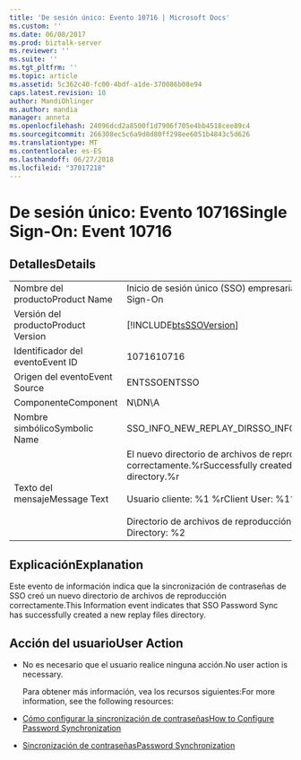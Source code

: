 ```yaml
---
title: 'De sesión único: Evento 10716 | Microsoft Docs'
ms.custom: ''
ms.date: 06/08/2017
ms.prod: biztalk-server
ms.reviewer: ''
ms.suite: ''
ms.tgt_pltfrm: ''
ms.topic: article
ms.assetid: 5c362c40-fc00-4bdf-a1de-370086b08e94
caps.latest.revision: 10
author: MandiOhlinger
ms.author: mandia
manager: anneta
ms.openlocfilehash: 24096dcd2a8500f1d7906f705e4bb4518cee89c4
ms.sourcegitcommit: 266308ec5c6a9d8d80ff298ee6051b4843c5d626
ms.translationtype: MT
ms.contentlocale: es-ES
ms.lasthandoff: 06/27/2018
ms.locfileid: "37017218"
---
```

# <a name="single-sign-on-event-10716"></a><span data-ttu-id="dca4e-102">De sesión único: Evento 10716</span><span class="sxs-lookup"><span data-stu-id="dca4e-102">Single Sign-On: Event 10716</span></span>
## <a name="details"></a><span data-ttu-id="dca4e-103">Detalles</span><span class="sxs-lookup"><span data-stu-id="dca4e-103">Details</span></span>  

|                 |                                                                                                                           |
|-----------------|---------------------------------------------------------------------------------------------------------------------------|
|  <span data-ttu-id="dca4e-104">Nombre del producto</span><span class="sxs-lookup"><span data-stu-id="dca4e-104">Product Name</span></span>   |                                                 <span data-ttu-id="dca4e-105">Inicio de sesión único (SSO) empresarial</span><span class="sxs-lookup"><span data-stu-id="dca4e-105">Enterprise Single Sign-On</span></span>                                                 |
| <span data-ttu-id="dca4e-106">Versión del producto</span><span class="sxs-lookup"><span data-stu-id="dca4e-106">Product Version</span></span> |                                [!INCLUDE[btsSSOVersion](../includes/btsssoversion-md.md)]                                 |
|    <span data-ttu-id="dca4e-107">Identificador del evento</span><span class="sxs-lookup"><span data-stu-id="dca4e-107">Event ID</span></span>     |                                                           <span data-ttu-id="dca4e-108">10716</span><span class="sxs-lookup"><span data-stu-id="dca4e-108">10716</span></span>                                                           |
|  <span data-ttu-id="dca4e-109">Origen del evento</span><span class="sxs-lookup"><span data-stu-id="dca4e-109">Event Source</span></span>   |                                                          <span data-ttu-id="dca4e-110">ENTSSO</span><span class="sxs-lookup"><span data-stu-id="dca4e-110">ENTSSO</span></span>                                                           |
|    <span data-ttu-id="dca4e-111">Componente</span><span class="sxs-lookup"><span data-stu-id="dca4e-111">Component</span></span>    |                                                            <span data-ttu-id="dca4e-112">N\D</span><span class="sxs-lookup"><span data-stu-id="dca4e-112">N\A</span></span>                                                            |
|  <span data-ttu-id="dca4e-113">Nombre simbólico</span><span class="sxs-lookup"><span data-stu-id="dca4e-113">Symbolic Name</span></span>  |                                                  <span data-ttu-id="dca4e-114">SSO_INFO_NEW_REPLAY_DIR</span><span class="sxs-lookup"><span data-stu-id="dca4e-114">SSO_INFO_NEW_REPLAY_DIR</span></span>                                                  |
|  <span data-ttu-id="dca4e-115">Texto del mensaje</span><span class="sxs-lookup"><span data-stu-id="dca4e-115">Message Text</span></span>   | <span data-ttu-id="dca4e-116">El nuevo directorio de archivos de reproducción se creó correctamente.%r</span><span class="sxs-lookup"><span data-stu-id="dca4e-116">Successfully created a new replay files directory.%r</span></span><br /><br /> <span data-ttu-id="dca4e-117">Usuario cliente: %1 %r</span><span class="sxs-lookup"><span data-stu-id="dca4e-117">Client User: %1%r</span></span><br /><br /> <span data-ttu-id="dca4e-118">Directorio de archivos de reproducción: %2</span><span class="sxs-lookup"><span data-stu-id="dca4e-118">Replay Files Directory: %2</span></span> |

## <a name="explanation"></a><span data-ttu-id="dca4e-119">Explicación</span><span class="sxs-lookup"><span data-stu-id="dca4e-119">Explanation</span></span>  
 <span data-ttu-id="dca4e-120">Este evento de información indica que la sincronización de contraseñas de SSO creó un nuevo directorio de archivos de reproducción correctamente.</span><span class="sxs-lookup"><span data-stu-id="dca4e-120">This Information event indicates that SSO Password Sync has successfully created a new replay files directory.</span></span>  

## <a name="user-action"></a><span data-ttu-id="dca4e-121">Acción del usuario</span><span class="sxs-lookup"><span data-stu-id="dca4e-121">User Action</span></span>  

- <span data-ttu-id="dca4e-122">No es necesario que el usuario realice ninguna acción.</span><span class="sxs-lookup"><span data-stu-id="dca4e-122">No user action is necessary.</span></span>  

  <span data-ttu-id="dca4e-123">Para obtener más información, vea los recursos siguientes:</span><span class="sxs-lookup"><span data-stu-id="dca4e-123">For more information, see the following resources:</span></span>  

- [<span data-ttu-id="dca4e-124">Cómo configurar la sincronización de contraseñas</span><span class="sxs-lookup"><span data-stu-id="dca4e-124">How to Configure Password Synchronization</span></span>](../core/how-to-configure-password-synchronization.md)  

- [<span data-ttu-id="dca4e-125">Sincronización de contraseñas</span><span class="sxs-lookup"><span data-stu-id="dca4e-125">Password Synchronization</span></span>](../core/password-synchronization2.md)
